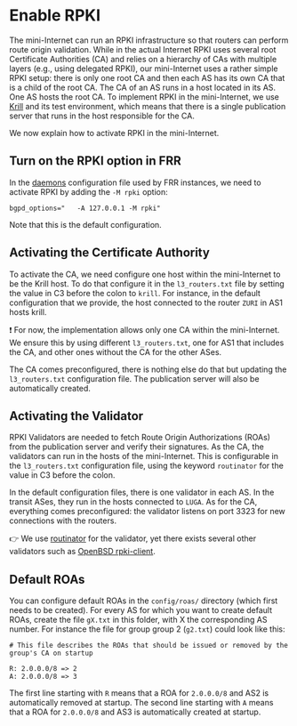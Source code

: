 # Enable RPKI

The mini-Internet can run an RPKI infrastructure so that routers can perform route origin validation. 
While in the actual Internet RPKI uses several root Certificate Authorities (CA) and relies on a hierarchy of CAs with multiple layers (e.g., using delegated RPKI), our mini-Internet uses a rather simple RPKI setup: there is only one root CA and then each AS has its own CA that is a child of the root CA. The CA of an AS runs in a host located in its AS. One AS hosts the root CA. 
To implement RPKI in the mini-Internet, we use [Krill](https://www.nlnetlabs.nl/projects/rpki/krill/) and its test environment, which means that there is a single publication server that runs in the host responsible for the CA.

We now explain how to activate RPKI in the mini-Internet.

## Turn on the RPKI option in FRR

In the [daemons](https://github.com/nsg-ethz/mini_internet_project/blob/master/platform/config/daemons) configuration file used by FRR instances, we need to activate RPKI by adding the `-M rpki` option:
```
bgpd_options="   -A 127.0.0.1 -M rpki"
```
Note that this is the default configuration.

## Activating the Certificate Authority

To activate the CA, we need configure one host within the mini-Internet to be the Krill host.
To do that configure it in the `l3_routers.txt` file by setting the value in C3 before the colon to `krill`.
For instance, in the default configuration that we provide, the host connected to the router `ZURI` in AS1 hosts krill.

:exclamation: For now, the implementation allows only one CA within the mini-Internet. We ensure this by using different `l3_routers.txt`, 
one for AS1 that includes the CA, and other ones without the CA for the other ASes.

The CA comes preconfigured, there is nothing else do that but updating the `l3_routers.txt` configuration file. The publication server will also be automatically created.

## Activating the Validator

RPKI Validators are needed to fetch Route Origin Authorizations (ROAs) from the publication server and verify their signatures.
As the CA, the validators can run in the hosts of the mini-Internet. This is configurable in the `l3_routers.txt` configuration file, 
using the keyword `routinator` for the value in C3 before the colon. 

In the default configuration files, there is one validator in each AS. In the transit ASes, they run in the hosts connected to `LUGA`.
As for the CA, everything comes preconfigured: the validator listens on port 3323 for new connections with the routers.

:point_right: We use [routinator](https://github.com/NLnetLabs/routinator) for the validator, yet there exists several other validators such as [OpenBSD rpki-client](https://www.rpki-client.org/).

## Default ROAs

You can configure default ROAs in the `config/roas/` directory (which first needs to be created). For every AS for which you want to create default ROAs, create the file `gX.txt` in this folder, with X the corresponding AS number. For instance the file for group group 2 (`g2.txt`) could look like this:

```
# This file describes the ROAs that should be issued or removed by the group's CA on startup

R: 2.0.0.0/8 => 2
A: 2.0.0.0/8 => 3
```

The first line starting with `R` means that a ROA for `2.0.0.0/8` and AS2 is automatically removed at startup. The second line starting with `A` means that a ROA for `2.0.0.0/8` and AS3 is automatically created at startup.
